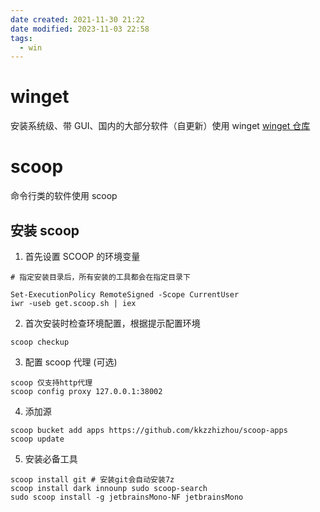 ```yaml
---
date created: 2021-11-30 21:22
date modified: 2023-11-03 22:58
tags:
  - win
---
```


# winget

安装系统级、带 GUI、国内的大部分软件（自更新）使用 winget
[winget 仓库](https://winget.run/)

# scoop

命令行类的软件使用 scoop

## 安装 scoop

1. 首先设置 SCOOP 的环境变量

```shell
# 指定安装目录后，所有安装的工具都会在指定目录下

Set-ExecutionPolicy RemoteSigned -Scope CurrentUser
iwr -useb get.scoop.sh | iex
```

2. 首次安装时检查环境配置，根据提示配置环境

```shell
scoop checkup
```

3. 配置 scoop 代理 (可选)

```shell
scoop 仅支持http代理
scoop config proxy 127.0.0.1:38002
```

4. 添加源

```
scoop bucket add apps https://github.com/kkzzhizhou/scoop-apps
scoop update
```

5. 安装必备工具

```shell
scoop install git # 安装git会自动安装7z
scoop install dark innounp sudo scoop-search
sudo scoop install -g jetbrainsMono-NF jetbrainsMono
```

